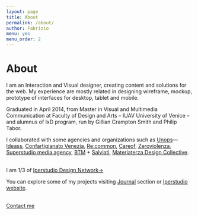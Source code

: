 ```yaml
---
layout: page
title: About
permalink: /about/
author: Fabrizio
menu: yes
menu_order: 2
---
```


<script>
  (function(i,s,o,g,r,a,m){i['GoogleAnalyticsObject']=r;i[r]=i[r]||function(){
  (i[r].q=i[r].q||[]).push(arguments)},i[r].l=1*new Date();a=s.createElement(o),
  m=s.getElementsByTagName(o)[0];a.async=1;a.src=g;m.parentNode.insertBefore(a,m)
  })(window,document,'script','//www.google-analytics.com/analytics.js','ga');

  ga('create', 'UA-68671681-1', 'auto');
  ga('send', 'pageview');

</script>

<h1>About</h1>
<p>
I am an Interaction and Visual designer, creating content and solutions for the web. My experience are mostly related in designing wireframe, mockup, prototype of interfaces for desktop, tablet and mobile.
</p>
<p>
Graduated in April 2014, from Master in Visual and Multimedia Communication at Faculty of Design and Arts – IUAV University of Venice – and alumnus of IxD program, run by Gillian Crampton Smith and Philip Tabor. </p><p> I collaborated with some agencies and organizations such as <a href="https://www.unops.org/english/Pages/Home.aspx" target="_blank">Unops</a>—<a href="http://www.ideassonline.org/public/pdf/AboutIDEASS2013ENG.pdf" target="_blank">Ideass</a>, <a href="http://www.artigianivenezia.it/" target="_blank">Confartigianato Venezia</a>, <a href="http://www.recommon.org/" target="_blank">Re:common</a>, <a href="https://www.careof.org/" target="_blank">Careof</a>, <a href="http://www.zeroviolenza.it/" target="_blank">Zeroviolenza</a>, <a href="http://www.superstudioagency.com/" target="_blank">Superstudio media agency</a>, <a href="http://www.breaking-the-mould.com/it.php" target="_blank">BTM</a> + <a href="http://www.salviati.com/" target="_blank">Salviati</a>, <a href="http://materiaterza.com/" target="_blank">Materiaterza Design Collective</a>.
</p>
<br>
I am 1/3 of <a href="http://www.iperstudio.net/about" target="_blank">Iperstudio Design Network→</a>

You can explore some of my projects visiting [Journal](http://fabriziogoglia.com//journal/) section or <a href="http://www.iperstudio.net/" target="_blank">Iperstudio website</a>.

<!-- For collaborative inquiries or sharing ideas please contact me via <a href="mailto:info@fabriziogoglia.com">email</a>. -->
<br>
<a href="mailto:info@fabriziogoglia.com" class="button">Contact me</a>
